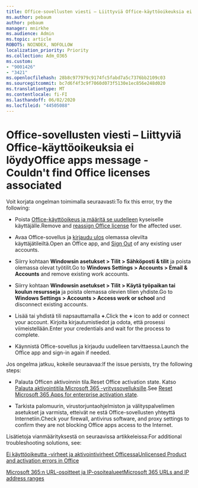 ```yaml
---
title: Office-sovellusten viesti – Liittyviä Office-käyttöoikeuksia ei löydy
ms.author: pebaum
author: pebaum
manager: mnirkhe
ms.audience: Admin
ms.topic: article
ROBOTS: NOINDEX, NOFOLLOW
localization_priority: Priority
ms.collection: Adm_O365
ms.custom:
- "9001426"
- "3421"
ms.openlocfilehash: 28b8c977979c9174fc5fabd7a5c7376bb2109c03
ms.sourcegitcommit: bc7d6f4f3c9f7060d073f5130e1ec856e248d020
ms.translationtype: MT
ms.contentlocale: fi-FI
ms.lasthandoff: 06/02/2020
ms.locfileid: "44505088"
---
```

# <a name="office-apps-message---couldnt-find-office-licenses-associated"></a><span data-ttu-id="9f858-102">Office-sovellusten viesti – Liittyviä Office-käyttöoikeuksia ei löydy</span><span class="sxs-lookup"><span data-stu-id="9f858-102">Office apps message - Couldn't find Office licenses associated</span></span>

<span data-ttu-id="9f858-103">Voit korjata ongelman toimimalla seuraavasti:</span><span class="sxs-lookup"><span data-stu-id="9f858-103">To fix this error, try the following:</span></span>

- <span data-ttu-id="9f858-104">Poista [Office-käyttöoikeus ja määritä se uudelleen](https://docs.microsoft.com/microsoft-365/admin/manage/assign-licenses-to-users) kyseiselle käyttäjälle.</span><span class="sxs-lookup"><span data-stu-id="9f858-104">Remove and [reassign Office license](https://docs.microsoft.com/microsoft-365/admin/manage/assign-licenses-to-users) for the affected user.</span></span>

- <span data-ttu-id="9f858-105">Avaa Office-sovellus ja [kirjaudu ulos](https://support.office.com/article/sign-out-of-office-5a20dc11-47e9-4b6f-945d-478cb6d92071) olemassa olevilta käyttäjätileiltä.</span><span class="sxs-lookup"><span data-stu-id="9f858-105">Open an Office app, and [Sign Out](https://support.office.com/article/sign-out-of-office-5a20dc11-47e9-4b6f-945d-478cb6d92071) of any existing user accounts.</span></span>

- <span data-ttu-id="9f858-106">Siirry kohtaan **Windowsin asetukset > Tilit > Sähköposti & tilit** ja poista olemassa olevat työtilit.</span><span class="sxs-lookup"><span data-stu-id="9f858-106">Go to **Windows Settings > Accounts > Email & Accounts** and remove existing work accounts.</span></span>

- <span data-ttu-id="9f858-107">Siirry kohtaan **Windowsin asetukset > Tilit > Käytä työpaikan tai koulun resursseja** ja poista olemassa olevien tilien yhdiste.</span><span class="sxs-lookup"><span data-stu-id="9f858-107">Go to **Windows Settings > Accounts > Access work or school** and disconnect existing accounts.</span></span>

- <span data-ttu-id="9f858-108">Lisää tai yhdistä tili napsauttamalla **+**.</span><span class="sxs-lookup"><span data-stu-id="9f858-108">Click the **+** icon to add or connect your account.</span></span> <span data-ttu-id="9f858-109">Kirjoita kirjautumistiedot ja odota, että prosessi viimeistellään.</span><span class="sxs-lookup"><span data-stu-id="9f858-109">Enter your credentials and wait for the process to complete.</span></span>

- <span data-ttu-id="9f858-110">Käynnistä Office-sovellus ja kirjaudu uudelleen tarvittaessa.</span><span class="sxs-lookup"><span data-stu-id="9f858-110">Launch the Office app and sign-in again if needed.</span></span>

<span data-ttu-id="9f858-111">Jos ongelma jatkuu, kokeile seuraavaa:</span><span class="sxs-lookup"><span data-stu-id="9f858-111">If the issue persists, try the following steps:</span></span>

- <span data-ttu-id="9f858-112">Palauta Officen aktivoinnin tila.</span><span class="sxs-lookup"><span data-stu-id="9f858-112">Reset Office activation state.</span></span> <span data-ttu-id="9f858-113">Katso [Palauta aktivointitila Microsoft 365 -yrityssovelluksille](https://docs.microsoft.com/office365/troubleshoot/activation/reset-office-365-proplus-activation-state).</span><span class="sxs-lookup"><span data-stu-id="9f858-113">See [Reset Microsoft 365 Apps for enterprise activation state](https://docs.microsoft.com/office365/troubleshoot/activation/reset-office-365-proplus-activation-state).</span></span>

- <span data-ttu-id="9f858-114">Tarkista palomuurin, virustorjuntaohjelmiston ja välityspalvelimen asetukset ja varmista, etteivät ne estä Office-sovellusten yhteyttä Internetiin.</span><span class="sxs-lookup"><span data-stu-id="9f858-114">Check your firewall, antivirus software, and proxy settings to confirm they are not blocking Office apps access to the Internet.</span></span> 

<span data-ttu-id="9f858-115">Lisätietoja vianmäärityksestä on seuraavissa artikkeleissa:</span><span class="sxs-lookup"><span data-stu-id="9f858-115">For additional troubleshooting solutions, see:</span></span>

[<span data-ttu-id="9f858-116">Ei käyttöoikeutta -virheet ja aktivointivirheet Officessa</span><span class="sxs-lookup"><span data-stu-id="9f858-116">Unlicensed Product and activation errors in Office</span></span>](https://support.office.com/Article/0d23d3c0-c19c-4b2f-9845-5344fedc4380?wt.mc_id=Alchemy_ClientDIA)

[<span data-ttu-id="9f858-117">Microsoft 365:n URL-osoitteet ja IP-osoitealueet</span><span class="sxs-lookup"><span data-stu-id="9f858-117">Microsoft 365 URLs and IP address ranges</span></span>](https://docs.microsoft.com/office365/enterprise/urls-and-ip-address-ranges)
